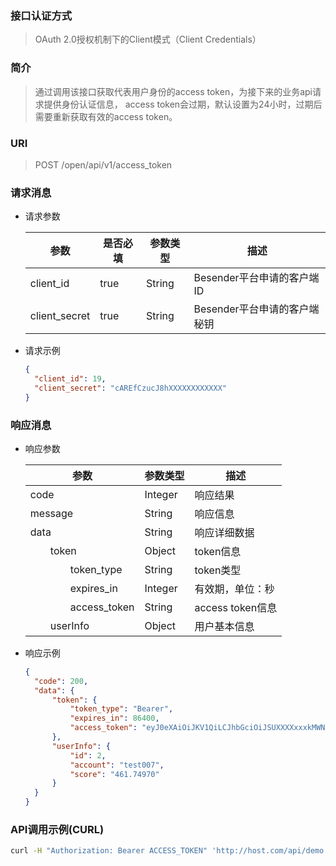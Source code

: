 ### 接口认证方式
> OAuth 2.0授权机制下的Client模式（Client Credentials）

### 简介
> 通过调用该接口获取代表用户身份的access token，为接下来的业务api请求提供身份认证信息，
> access token会过期，默认设置为24小时，过期后需要重新获取有效的access token。

### URI
> POST /open/api/v1/access_token

### 请求消息
- 请求参数

  | 参数 | 是否必填 | 参数类型 | 描述 |
  |---|---|---|---|
  | client_id | true | String | Besender平台申请的客户端ID |
  | client_secret | true | String | Besender平台申请的客户端秘钥 |

- 请求示例
  ```json
  {
    "client_id": 19,
    "client_secret": "cAREfCzucJ8hXXXXXXXXXXXX"
  }
  ```


### 响应消息
- 响应参数

  | 参数 | 参数类型 | 描述 |
  |---|---|---|
  | code | Integer | 响应结果 |
  | message | String | 响应信息 |
  | data | String | 响应详细数据 |
  | &emsp;&emsp;token | Object | token信息 |
  | &emsp;&emsp;&emsp;&emsp;token_type | String | token类型 |
  | &emsp;&emsp;&emsp;&emsp;expires_in | Integer | 有效期，单位：秒 |
  | &emsp;&emsp;&emsp;&emsp;access_token | String | access token信息 |
  | &emsp;&emsp;userInfo | Object | 用户基本信息 |

- 响应示例
  ```json
  {
    "code": 200,
    "data": {
        "token": {
            "token_type": "Bearer",
            "expires_in": 86400,
            "access_token": "eyJ0eXAiOiJKV1QiLCJhbGciOiJSUXXXXxxxkMWNhOThiMTQyZjE3YjYzYmRjMmZjM2VjNjAxNGQ0ZjQ5OTdjNmNmYTk1NzNmODFlNDMyOTFjMmVjOTliOGY5ZWY1OTMyODYyNmEyIn0.eyJhdWQiOiIxMiIsImp0aSI6IjM2YmJkMWNhOThiMTQyZjE3YjYzYmRjMmZjM2VjNjAxNGQ0ZjQ5OTdjNmNmYTk1NzNmODFlNDMyOTFjMmVjOTliOGY5ZWY1OTMyODYyNmEyIiwiaWF0IjoxNjE3Nzg5MTI2LCJuYmYiOjE2MTc3ODkxMjYsImV4cCI6MTYxNzg3NTUyNiwic3ViIjoiMiIsInNjb3BlcyI6W119.O9SYayuLuldZcpPW4pf73gkOEGgER_g966incDG2mt9lJk_kFRjHYIFXFjKEHpH-LFOyvLVymadM-7DNkQQzBR3c0tiCEXfNhsh-YiaQjSiFlYZ_Ze9RS152R4F5aBqQaJ8ajKITDcjp9OolvzLxhTC1G8rIYfQ6WzWY0vRvDy6gR7sGUzByTOV_12LkDB6V1eDZ3ottOpMc-LDz3y9lkGLK6yDSdRXS-kZCePCcKUSfljxNDde0qOPyEEFcGJx6ezYTnb11Mf12f6k8VcOCJ627lrC4cU9uCRX4H_hvBSKl_Lq_nGeEQgsnQ0CEVEb4mIYNxyiytRGExdxIPvKr8HirGrtTAh20mnpoNyeajHpJT15zcxc-MLZ_FfrceFt84Y4yyTstmVmb4DQooXuwO9vj0neWCksk0wkNlsTqmCgpwV30Z4fhGHnLCZRAm-3-Sn3gUvL3OeaIS-vi9VAEb-wDAWY1L5EzI3K4DqMAVRJsiWKacFsWLDCauy0Z_oxMo-Oz_uu1Fz313Scx_cehvKV19xMJDmv6YFrE3CokwTOTnpO6Iu89tqBihbfoha16gWzdpRrLrfy9A8mKF2-77U8c6E_s1qC_yk0Qp68cvP30-wfUYlBgwrfBJrQqtgn2QeXxktBrOifpHa-B2R3QP47I0RyA8ebtg0wHUMY7wHA"
        },
        "userInfo": {
            "id": 2,
            "account": "test007",
            "score": "461.74970"
        }
    }
  }
  ```


### API调用示例(CURL)
```bash
curl -H "Authorization: Bearer ACCESS_TOKEN" 'http://host.com/api/demo' -H "Content-Type:application/json" -X POST --data '{"code": "test", "name": "测试"}'
```
